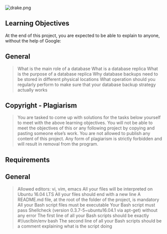 ![drake.png](https://s3.amazonaws.com/intranet-projects-files/holbertonschool-sysadmin_devops/280/KkrkDHT.png)

## Learning Objectives
At the end of this project, you are expected to be able to explain to anyone, without the help of Google:

## General
> What is the main role of a database
> What is a database replica
> What is the purpose of a database replica
> Why database backups need to be stored in different physical locations
> What operation should you regularly perform to make sure that your database backup strategy actually works

## Copyright - Plagiarism
> You are tasked to come up with solutions for the tasks below yourself to meet with the above learning objectives.
> You will not be able to meet the objectives of this or any following project by copying and pasting someone else’s work.
> You are not allowed to publish any content of this project.
> Any form of plagiarism is strictly forbidden and will result in removal from the program.

## Requirements
## General
> Allowed editors: vi, vim, emacs
> All your files will be interpreted on Ubuntu 16.04 LTS
> All your files should end with a new line
> A README.md file, at the root of the folder of the project, is mandatory
> All your Bash script files must be executable
> Your Bash script must pass Shellcheck (version 0.3.7-5~ubuntu16.04.1 via apt-get) without any error
> The first line of all your Bash scripts should be exactly #!/usr/bin/env bash
> The second line of all your Bash scripts should be a comment explaining what is the script doing
